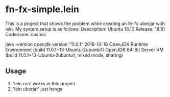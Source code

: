 # fn-fx-simple.lein

This is a project that shows the problem while creating an fn-fx uberjar with lein.
My system setup is as follows:
Description:    Ubuntu 18.10
Release:        18.10
Codename:       cosmic

java -version
openjdk version "11.0.1" 2018-10-16
OpenJDK Runtime Environment (build 11.0.1+13-Ubuntu-2ubuntu1)
OpenJDK 64-Bit Server VM (build 11.0.1+13-Ubuntu-2ubuntu1, mixed mode, sharing)

## Usage

1. 'lein run' works in this project.
2. 'lein uberjar' just hangs
